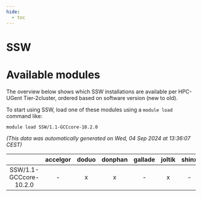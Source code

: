 ```yaml
---
hide:
  - toc
---
```


SSW
===

# Available modules


The overview below shows which SSW installations are available per HPC-UGent Tier-2cluster, ordered based on software version (new to old).

To start using SSW, load one of these modules using a `module load` command like:

```shell
module load SSW/1.1-GCCcore-10.2.0
```

*(This data was automatically generated on Wed, 04 Sep 2024 at 13:36:07 CEST)*  

| |accelgor|doduo|donphan|gallade|joltik|shinx|skitty|
| :---: | :---: | :---: | :---: | :---: | :---: | :---: | :---: |
|SSW/1.1-GCCcore-10.2.0|-|x|x|-|x|-|x|
